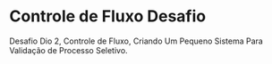 # Controle de Fluxo Desafio
Desafio Dio 2, Controle de Fluxo, Criando Um Pequeno Sistema Para Validação de Processo Seletivo.
